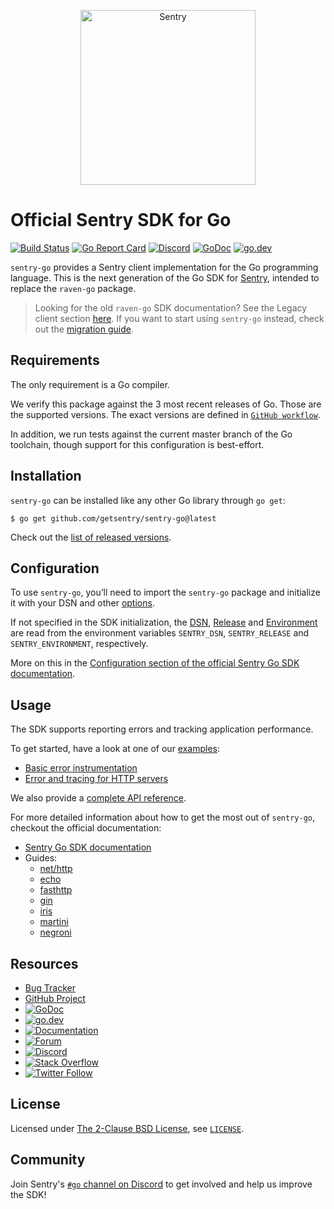 <p align="center">
  <a href="https://sentry.io/?utm_source=github&utm_medium=logo" target="_blank">
    <picture>
      <source srcset="https://sentry-brand.storage.googleapis.com/sentry-logo-white.png" media="(prefers-color-scheme: dark)" />
      <source srcset="https://sentry-brand.storage.googleapis.com/sentry-logo-black.png" media="(prefers-color-scheme: light), (prefers-color-scheme: no-preference)" />
      <img src="https://sentry-brand.storage.googleapis.com/sentry-logo-black.png" alt="Sentry" width="280">
    </picture>
  </a>
</p>

# Official Sentry SDK for Go

[![Build Status](https://github.com/getsentry/sentry-go/workflows/go-workflow/badge.svg)](https://github.com/getsentry/sentry-go/actions?query=workflow%3Ago-workflow)
[![Go Report Card](https://goreportcard.com/badge/github.com/getsentry/sentry-go)](https://goreportcard.com/report/github.com/getsentry/sentry-go)
[![Discord](https://img.shields.io/discord/621778831602221064)](https://discord.gg/Ww9hbqr)
[![GoDoc](https://godoc.org/github.com/getsentry/sentry-go?status.svg)](https://godoc.org/github.com/getsentry/sentry-go)
[![go.dev](https://img.shields.io/badge/go.dev-pkg-007d9c.svg?style=flat)](https://pkg.go.dev/github.com/getsentry/sentry-go)

`sentry-go` provides a Sentry client implementation for the Go programming
language. This is the next generation of the Go SDK for [Sentry](https://sentry.io/),
intended to replace the `raven-go` package.

> Looking for the old `raven-go` SDK documentation? See the Legacy client section [here](https://docs.sentry.io/clients/go/).
> If you want to start using `sentry-go` instead, check out the [migration guide](https://docs.sentry.io/platforms/go/migration/).

## Requirements

The only requirement is a Go compiler.

We verify this package against the 3 most recent releases of Go. Those are the
supported versions. The exact versions are defined in
[`GitHub workflow`](.github/workflows/ci.yml).

In addition, we run tests against the current master branch of the Go toolchain,
though support for this configuration is best-effort.

## Installation

`sentry-go` can be installed like any other Go library through `go get`:

```console
$ go get github.com/getsentry/sentry-go@latest
```

Check out the [list of released versions](https://pkg.go.dev/github.com/getsentry/sentry-go?tab=versions).

## Configuration

To use `sentry-go`, you’ll need to import the `sentry-go` package and initialize
it with your DSN and other [options](https://pkg.go.dev/github.com/getsentry/sentry-go#ClientOptions).

If not specified in the SDK initialization, the
[DSN](https://docs.sentry.io/product/sentry-basics/dsn-explainer/),
[Release](https://docs.sentry.io/product/releases/) and
[Environment](https://docs.sentry.io/product/sentry-basics/environments/)
are read from the environment variables `SENTRY_DSN`, `SENTRY_RELEASE` and
`SENTRY_ENVIRONMENT`, respectively.

More on this in the [Configuration section of the official Sentry Go SDK documentation](https://docs.sentry.io/platforms/go/configuration/).

## Usage

The SDK supports reporting errors and tracking application performance.

To get started, have a look at one of our [examples](example/):
- [Basic error instrumentation](example/basic/main.go)
- [Error and tracing for HTTP servers](example/http/main.go)

We also provide a [complete API reference](https://pkg.go.dev/github.com/getsentry/sentry-go).

For more detailed information about how to get the most out of `sentry-go`,
checkout the official documentation:

- [Sentry Go SDK documentation](https://docs.sentry.io/platforms/go/)
- Guides:
  - [net/http](https://docs.sentry.io/platforms/go/guides/http/)
  - [echo](https://docs.sentry.io/platforms/go/guides/echo/)
  - [fasthttp](https://docs.sentry.io/platforms/go/guides/fasthttp/)
  - [gin](https://docs.sentry.io/platforms/go/guides/gin/)
  - [iris](https://docs.sentry.io/platforms/go/guides/iris/)
  - [martini](https://docs.sentry.io/platforms/go/guides/martini/)
  - [negroni](https://docs.sentry.io/platforms/go/guides/negroni/)

## Resources

- [Bug Tracker](https://github.com/getsentry/sentry-go/issues)
- [GitHub Project](https://github.com/getsentry/sentry-go)
- [![GoDoc](https://godoc.org/github.com/getsentry/sentry-go?status.svg)](https://godoc.org/github.com/getsentry/sentry-go)
- [![go.dev](https://img.shields.io/badge/go.dev-pkg-007d9c.svg?style=flat)](https://pkg.go.dev/github.com/getsentry/sentry-go)
- [![Documentation](https://img.shields.io/badge/documentation-sentry.io-green.svg)](https://docs.sentry.io/platforms/go/)
- [![Forum](https://img.shields.io/badge/forum-sentry-green.svg)](https://forum.sentry.io/c/sdks)
- [![Discord](https://img.shields.io/discord/621778831602221064)](https://discord.gg/Ww9hbqr)
- [![Stack Overflow](https://img.shields.io/badge/stack%20overflow-sentry-green.svg)](http://stackoverflow.com/questions/tagged/sentry)
- [![Twitter Follow](https://img.shields.io/twitter/follow/getsentry?label=getsentry&style=social)](https://twitter.com/intent/follow?screen_name=getsentry)

## License

Licensed under
[The 2-Clause BSD License](https://opensource.org/licenses/BSD-2-Clause), see
[`LICENSE`](LICENSE).

## Community

Join Sentry's [`#go` channel on Discord](https://discord.gg/Ww9hbqr) to get
involved and help us improve the SDK!
